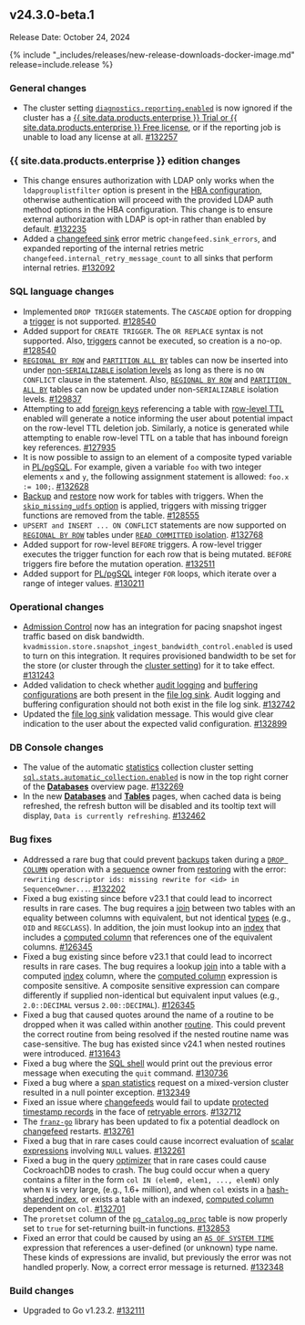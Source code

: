 ## v24.3.0-beta.1

Release Date: October 24, 2024

{% include "_includes/releases/new-release-downloads-docker-image.md" release=include.release %}

<h3 id="v24-3-0-beta-1-general-changes">General changes</h3>

- The cluster setting [`diagnostics.reporting.enabled`](/docs/v24.3/cluster-settings.md#setting-diagnostics-reporting-enabled) is now ignored if the cluster has a [{{ site.data.products.enterprise }} Trial or {{ site.data.products.enterprise }} Free license](/docs/v24.3/licensing-faqs.md#types-of-licenses), or if the reporting job is unable to load any license at all. [#132257][#132257]

<h3 id="v24-3-0-beta-1-{{-site.data.products.enterprise-}}-edition-changes">{{ site.data.products.enterprise }} edition changes</h3>

- This change ensures authorization with LDAP only works when the `ldapgrouplistfilter` option is present in the [HBA configuration](/docs/v24.3/security-reference/authentication.md#hba-configuration-syntax), otherwise authentication will proceed with the provided LDAP auth method options in the HBA configuration. This change is to ensure external authorization with LDAP is opt-in rather than enabled by default. [#132235][#132235]
- Added a [changefeed sink](/docs/v24.3/changefeed-sinks.md) error metric `changefeed.sink_errors`, and expanded reporting of the internal retries metric `changefeed.internal_retry_message_count` to all sinks that perform internal retries. [#132092][#132092]

<h3 id="v24-3-0-beta-1-sql-language-changes">SQL language changes</h3>

- Implemented `DROP TRIGGER` statements. The `CASCADE` option for dropping a [trigger](/docs/v24.3/sql-feature-support.md) is not supported. [#128540][#128540]
- Added support for `CREATE TRIGGER`. The `OR REPLACE` syntax is not supported. Also, [triggers](/docs/v24.3/sql-feature-support.md) cannot be executed, so creation is a no-op. [#128540][#128540]
- [`REGIONAL BY ROW`](/docs/v24.3/table-localities.md#regional-by-row-tables) and [`PARTITION ALL BY`](/docs/v24.3/partitioning.md) tables can now be inserted into under [non-`SERIALIZABLE` isolation levels](/docs/v24.3/read-committed.md) as long as there is no `ON CONFLICT` clause in the statement. Also, [`REGIONAL BY ROW`](/docs/v24.3/table-localities.md#regional-by-row-tables) and [`PARTITION ALL BY`](/docs/v24.3/partitioning.md) tables can now be updated under non-`SERIALIZABLE` isolation levels. [#129837][#129837]
- Attempting to add [foreign keys](/docs/v24.3/foreign-key.md) referencing a table with [row-level TTL](/docs/v24.3/row-level-ttl.md) enabled will generate a notice informing the user about potential impact on the row-level TTL deletion job. Similarly, a notice is generated while attempting to enable row-level TTL on a table that has inbound foreign key references. [#127935][#127935]
- It is now possible to assign to an element of a composite typed variable in [PL/pgSQL](/docs/v24.3/plpgsql.md). For example, given a variable `foo` with two integer elements `x` and `y`, the following assignment statement is allowed: `foo.x := 100;`. [#132628][#132628]
- [Backup](/docs/v24.3/backup.md) and [restore](/docs/v24.3/restore.md) now work for tables with triggers. When the [`skip_missing_udfs` option](/docs/v24.3/restore.md#skip-missing-udfs) is applied, triggers with missing trigger functions are removed from the table. [#128555][#128555]
- `UPSERT and INSERT ... ON CONFLICT` statements are now supported on [`REGIONAL BY ROW`](/docs/v24.3/table-localities.md#regional-by-row-tables) tables under [`READ COMMITTED` isolation](/docs/v24.3/read-committed.md). [#132768][#132768]
- Added support for row-level `BEFORE` triggers. A row-level trigger executes the trigger function for each row that is being mutated. `BEFORE` triggers fire before the mutation operation. [#132511][#132511]
- Added support for [PL/pgSQL](/docs/v24.3/plpgsql.md) integer `FOR` loops, which iterate over a range of integer values. [#130211][#130211]

<h3 id="v24-3-0-beta-1-operational-changes">Operational changes</h3>

- [Admission Control](/docs/v24.3/admission-control.md) now has an integration for pacing snapshot ingest traffic based on disk bandwidth. `kvadmission.store.snapshot_ingest_bandwidth_control.enabled` is used to turn on this integration. It requires provisioned bandwidth to be set for the store (or cluster through the [cluster setting](/docs/v24.3/cluster-settings.md)) for it to take effect. [#131243][#131243]
- Added validation to check whether [audit logging](/docs/v24.3/configure-logs.md) and [buffering configurations](/docs/v24.3/configure-logs.md#log-buffering-for-network-sinks) are both present in the [file log sink](/docs/v24.3/configure-logs.md#configure-log-sinks). Audit logging and buffering configuration should not both exist in the file log sink. [#132742][#132742]
- Updated the [file log sink](/docs/v24.3/configure-logs.md#configure-log-sinks) validation message. This would give clear indication to the user about the expected valid configuration. [#132899][#132899]

<h3 id="v24-3-0-beta-1-db-console-changes">DB Console changes</h3>

- The value of the automatic [statistics](/docs/v24.3/cost-based-optimizer.md#table-statistics) collection cluster setting [`sql.stats.automatic_collection.enabled`](/docs/v24.3/cluster-settings.md#setting-sql-stats-automatic-collection-enabled) is now in the top right corner of the [**Databases**](/docs/v24.3/ui-databases-page.md) overview page. [#132269][#132269]
- In the new [**Databases**](/docs/v24.3/ui-databases-page.md) and [**Tables**](/docs/v24.3/ui-databases-page.md#tables-list-tab) pages, when cached data is being refreshed, the refresh button will be disabled and its tooltip text will display, `Data is currently refreshing`. [#132462][#132462]

<h3 id="v24-3-0-beta-1-bug-fixes">Bug fixes</h3>

- Addressed a rare bug that could prevent [backups](/docs/v24.3/backup.md) taken during a [`DROP COLUMN`](/docs/v24.3/alter-table.md#drop-column) operation with a [sequence](/docs/v24.3/create-sequence.md) owner from [restoring](/docs/v24.3/restore.md) with the error: `rewriting descriptor ids: missing rewrite for <id> in SequenceOwner...`. [#132202][#132202]
- Fixed a bug existing since before v23.1 that could lead to incorrect results in rare cases. The bug requires a [join](/docs/v24.3/joins.md) between two tables with an equality between columns with equivalent, but not identical [types](/docs/v24.3/data-types.md) (e.g., `OID` and `REGCLASS`). In addition, the join must lookup into an [index](/docs/v24.3/indexes.md) that includes a [computed column](/docs/v24.3/computed-columns.md) that references one of the equivalent columns. [#126345][#126345]
- Fixed a bug existing since before v23.1 that could lead to incorrect results in rare cases. The bug requires a lookup [join](/docs/v24.3/joins.md) into a table with a computed [index](/docs/v24.3/indexes.md) column, where the [computed column](/docs/v24.3/computed-columns.md) expression is composite sensitive. A composite sensitive expression can compare differently if supplied non-identical but equivalent input values (e.g., `2.0::DECIMAL` versus `2.00::DECIMAL`). [#126345][#126345]
- Fixed a bug that caused quotes around the name of a routine to be dropped when it was called within another [routine](/docs/v24.3/user-defined-functions.md). This could prevent the correct routine from being resolved if the nested routine name was case-sensitive. The bug has existed since v24.1 when nested routines were introduced. [#131643][#131643]
- Fixed a bug where the [SQL shell](/docs/v24.3/cockroach-sql.md) would print out the previous error message when executing the `quit` command. [#130736][#130736]
- Fixed a bug where a [span statistics](/docs/v24.3/show-ranges.md#span-statistics) request on a mixed-version cluster resulted in a null pointer exception. [#132349][#132349]
- Fixed an issue where [changefeeds](/docs/v24.3/change-data-capture-overview.md) would fail to update [protected timestamp records](/docs/v24.3/protect-changefeed-data.md) in the face of [retryable errors](/docs/v24.3/monitor-and-debug-changefeeds.md#changefeed-retry-errors). [#132712][#132712]
- The [`franz-go`](https://github.com/twmb/franz-go) library has been updated to fix a potential deadlock on [changefeed](/docs/v24.3/change-data-capture-overview.md) restarts. [#132761][#132761]
- Fixed a bug that in rare cases could cause incorrect evaluation of [scalar expressions](/docs/v24.3/scalar-expressions.md) involving `NULL` values. [#132261][#132261]
- Fixed a bug in the query [optimizer](/docs/v24.3/cost-based-optimizer.md) that in rare cases could cause CockroachDB nodes to crash. The bug could occur when a query contains a filter in the form `col IN (elem0, elem1, ..., elemN)` only when `N` is very large, (e.g., 1.6+ million), and when `col` exists in a [hash-sharded index](/docs/v24.3/hash-sharded-indexes.md), or exists a table with an indexed, [computed column](/docs/v24.3/computed-columns.md) dependent on `col`. [#132701][#132701]
- The `proretset` column of the [`pg_catalog.pg_proc`](/docs/v24.3/pg-catalog.md) table is now properly set to `true` for set-returning built-in functions. [#132853][#132853]
- Fixed an error that could be caused by using an [`AS OF SYSTEM TIME`](/docs/v24.3/as-of-system-time.md) expression that references a user-defined (or unknown) type name. These kinds of expressions are invalid, but previously the error was not handled properly. Now, a correct error message is returned. [#132348][#132348]

<h3 id="v24-3-0-beta-1-build-changes">Build changes</h3>

- Upgraded to Go v1.23.2. [#132111][#132111]

[#126345]: https://github.com/cockroachdb/cockroach/pull/126345
[#127935]: https://github.com/cockroachdb/cockroach/pull/127935
[#128540]: https://github.com/cockroachdb/cockroach/pull/128540
[#128555]: https://github.com/cockroachdb/cockroach/pull/128555
[#129837]: https://github.com/cockroachdb/cockroach/pull/129837
[#130211]: https://github.com/cockroachdb/cockroach/pull/130211
[#130736]: https://github.com/cockroachdb/cockroach/pull/130736
[#131243]: https://github.com/cockroachdb/cockroach/pull/131243
[#131291]: https://github.com/cockroachdb/cockroach/pull/131291
[#131643]: https://github.com/cockroachdb/cockroach/pull/131643
[#132023]: https://github.com/cockroachdb/cockroach/pull/132023
[#132092]: https://github.com/cockroachdb/cockroach/pull/132092
[#132111]: https://github.com/cockroachdb/cockroach/pull/132111
[#132202]: https://github.com/cockroachdb/cockroach/pull/132202
[#132235]: https://github.com/cockroachdb/cockroach/pull/132235
[#132257]: https://github.com/cockroachdb/cockroach/pull/132257
[#132261]: https://github.com/cockroachdb/cockroach/pull/132261
[#132269]: https://github.com/cockroachdb/cockroach/pull/132269
[#132348]: https://github.com/cockroachdb/cockroach/pull/132348
[#132349]: https://github.com/cockroachdb/cockroach/pull/132349
[#132462]: https://github.com/cockroachdb/cockroach/pull/132462
[#132478]: https://github.com/cockroachdb/cockroach/pull/132478
[#132511]: https://github.com/cockroachdb/cockroach/pull/132511
[#132628]: https://github.com/cockroachdb/cockroach/pull/132628
[#132701]: https://github.com/cockroachdb/cockroach/pull/132701
[#132712]: https://github.com/cockroachdb/cockroach/pull/132712
[#132742]: https://github.com/cockroachdb/cockroach/pull/132742
[#132761]: https://github.com/cockroachdb/cockroach/pull/132761
[#132768]: https://github.com/cockroachdb/cockroach/pull/132768
[#132853]: https://github.com/cockroachdb/cockroach/pull/132853
[#132899]: https://github.com/cockroachdb/cockroach/pull/132899
